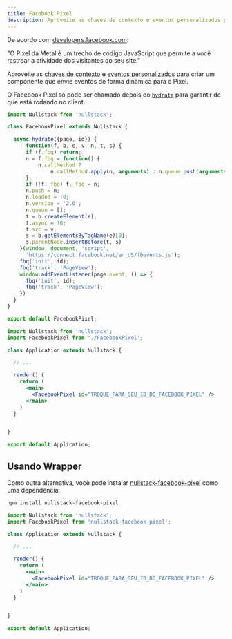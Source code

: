 ```yaml
---
title: Facebook Pixel
description: Aproveite as chaves de contexto e eventos personalizados para criar um componente que envie eventos de forma dinâmica para o Pixel.
---
```


De acordo com [developers.facebook.com](https://developers.facebook.com/docs/facebook-pixel/):

"O Pixel da Metal é um trecho de código JavaScript que permite a você rastrear a atividade dos visitantes do seu site."

Aproveite as [chaves de contexto](/contexto) e [eventos personalizados](/contexto-page) para criar um componente que envie eventos de forma dinâmica para o Pixel.

O Facebook Pixel só pode ser chamado depois do [`hydrate`](/ciclo-de-vida-full-stack) para garantir de que está rodando no client.

```jsx
import Nullstack from 'nullstack';

class FacebookPixel extends Nullstack {

  async hydrate({page, id}) {
    ! function(f, b, e, v, n, t, s) {
      if (f.fbq) return;
      n = f.fbq = function() {
          n.callMethod ?
              n.callMethod.apply(n, arguments) : n.queue.push(arguments)
      };
      if (!f._fbq) f._fbq = n;
      n.push = n;
      n.loaded = !0;
      n.version = '2.0';
      n.queue = [];
      t = b.createElement(e);
      t.async = !0;
      t.src = v;
      s = b.getElementsByTagName(e)[0];
      s.parentNode.insertBefore(t, s)
    }(window, document, 'script',
      'https://connect.facebook.net/en_US/fbevents.js');
    fbq('init', id);
    fbq('track', 'PageView');
    window.addEventListener(page.event, () => {
      fbq('init', id);
      fbq('track', 'PageView');
    })
  }
}

export default FacebookPixel;
```

```jsx
import Nullstack from 'nullstack';
import FacebookPixel from './FacebookPixel';

class Application extends Nullstack {

  // ...

  render() {
    return (
      <main>
        <FacebookPixel id="TROQUE_PARA_SEU_ID_DO_FACEBOOK_PIXEL" />
      </main>
    )
  }


}

export default Application;
```

## Usando Wrapper

Como outra alternativa, você pode instalar [nullstack-facebook-pixel](https://github.com/Mortaro/nullstack-facebook-pixel) como uma dependência:

```sh
npm install nullstack-facebook-pixel
```

```jsx
import Nullstack from 'nullstack';
import FacebookPixel from 'nullstack-facebook-pixel';

class Application extends Nullstack {

  // ...

  render() {
    return (
      <main>
        <FacebookPixel id="TROQUE_PARA_SEU_ID_DO_FACEBOOK_PIXEL" />
      </main>
    )
  }


}

export default Application;
```